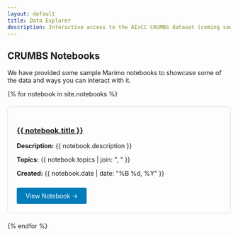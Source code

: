 ```yaml
---
layout: default
title: Data Explorer
description: Interactive access to the AIxCC CRUMBS dataset (coming soon)
---
```


<main>
    <div class="container">
        <h2>CRUMBS Notebooks</h2>
        <p>We have provided some sample Marimo notebooks to showcase some of the data and ways you can interact
            with it.</p>
        {% for notebook in site.notebooks %}
        <div class="notebook-card" style="border: 1px solid #ddd; padding: 20px; margin: 20px 0; border-radius: 8px;">
            <h3><a href="{{ notebook.notebook_html| relative_url }}">{{ notebook.title }}</a></h3>
            <p><strong>Description:</strong> {{ notebook.description }}</p>
            <p><strong>Topics:</strong> {{ notebook.topics | join: ", " }}</p>
            <p><strong>Created:</strong> {{ notebook.date | date: "%B %d, %Y" }}</p>
            <a href="{{ notebook.notebook_html | relative_url }}" class="btn btn-primary"
                style="background-color: #007cba; color: white; padding: 10px 20px; text-decoration: none; border-radius: 4px; display: inline-block; margin-top: 10px;">View
                Notebook →</a>
        </div>
        {% endfor %}
    </div>
</main>